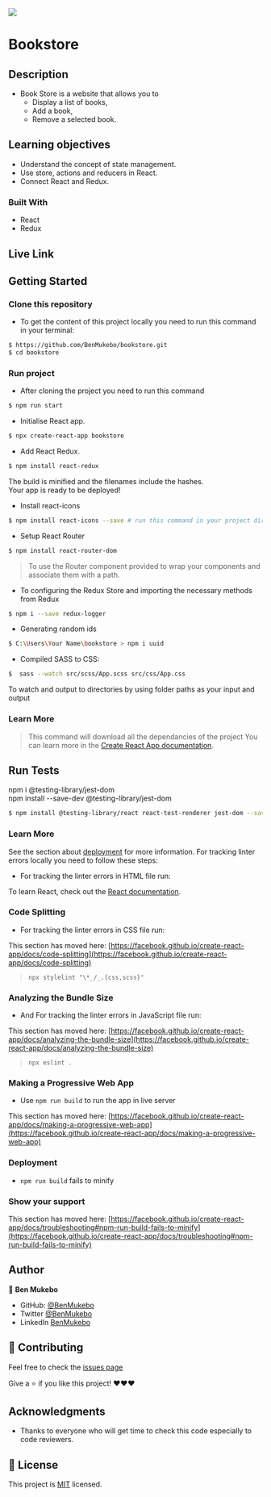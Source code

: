 
![](https://img.shields.io/badge/Microverse-blueviolet)

# Bookstore

## Description

- Book Store is a website that allows you to    
  - Display a list of books,
  - Add a book,
  - Remove a selected book.


## Learning objectives

- Understand the concept of state management.
- Use store, actions and reducers in React.
- Connect React and Redux.
 
### Built With

- React
- Redux

## Live Link

### []()


## Getting Started

### Clone this repository

- To get the content of this project locally you need to run this command in your terminal:

```bash
$ https://github.com/BenMukebo/bookstore.git
$ cd bookstore
```
### Run project

- After cloning the project you need to run this command

```bash
$ npm run start 
```

- Initialise React app.

```bash
$ npx create-react-app bookstore  
```


- Add React Redux.

```bash
$ npm install react-redux
```

The build is minified and the filenames include the hashes.\
Your app is ready to be deployed!

- Install react-icons
  
```bash
$ npm install react-icons --save # run this command in your project directory:
```

- Setup React Router


```bash
$ npm install react-router-dom 
```

> To use the Router component provided to wrap your components and associate them with a path.

- To configuring the Redux Store and importing the necessary methods from Redux

```bash
$ npm i --save redux-logger
```
- Generating random ids

```bash
$ C:\Users\Your Name\bookstore > npm i uuid
```

-  Compiled SASS to CSS:
  
```bash
$  sass --watch src/scss/App.scss src/css/App.css
```

To watch and output to directories by using folder paths as your input and output

### Learn More
 
  > This command will download all the dependancies of the project
You can learn more in the [Create React App documentation](https://facebook.github.io/create-react-app/docs/getting-started).


## Run Tests

 npm i @testing-library/jest-dom   
 npm install --save-dev @testing-library/jest-dom

```bash
$ npm install @testing-library/react react-test-renderer jest-dom --save-dev
```


### Learn More

See the section about [deployment](https://facebook.github.io/create-react-app/docs/deployment) for more information.
For tracking linter errors locally you need to follow these steps:


- For tracking the linter errors in HTML file run:

To learn React, check out the [React documentation](https://reactjs.org/).

### Code Splitting
- For tracking the linter errors in CSS file run:

This section has moved here: [https://facebook.github.io/create-react-app/docs/code-splitting](https://facebook.github.io/create-react-app/docs/code-splitting)
  > `npx stylelint "\*_/_.{css,scss}"`
### Analyzing the Bundle Size
- And For tracking the linter errors in JavaScript file run:

This section has moved here: [https://facebook.github.io/create-react-app/docs/analyzing-the-bundle-size](https://facebook.github.io/create-react-app/docs/analyzing-the-bundle-size)
  > `npx eslint .`
### Making a Progressive Web App
- Use `npm run build` to run the app in live server

This section has moved here: [https://facebook.github.io/create-react-app/docs/making-a-progressive-web-app](https://facebook.github.io/create-react-app/docs/making-a-progressive-web-app)

### Deployment

- `npm run build` fails to minify
### Show your support

This section has moved here: [https://facebook.github.io/create-react-app/docs/troubleshooting#npm-run-build-fails-to-minify](https://facebook.github.io/create-react-app/docs/troubleshooting#npm-run-build-fails-to-minify)

## Author

👤 **Ben Mukebo**

- GitHub: [@BenMukebo](https://github.com/BenMukebo)
- Twitter [@BenMukebo](https://twitter.com/BenMukebo)
- LinkedIn [BenMukebo](https://www.linkedin.com/in/kasongo-mukebo-ben-591720205/)

## :handshake: Contributing

Feel free to check the [issues page](https://github.com/BenMukebo/bookstore/issues)

Give a :star: if you like this project! ❤️❤️❤️

## Acknowledgments

- Thanks to everyone who will get time to check this code especially to code reviewers.

## 📝 License

This project is [MIT](https://github.com/microverseinc/readme-template/blob/master/MIT.md) licensed.